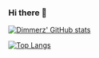### Hi there 👋

[![Dimmerz' GitHub stats](https://github-readme-stats.vercel.app/api?username=dimmerz92&show_icons=true&theme=transparent)](https://github.com/anuraghazra/github-readme-stats)

[![Top Langs](https://github-readme-stats.vercel.app/api/top-langs/?username=dimmerz92&layout=compact&hide=jupyter%20notebook&theme=transparent)](https://github.com/anuraghazra/github-readme-stats)

